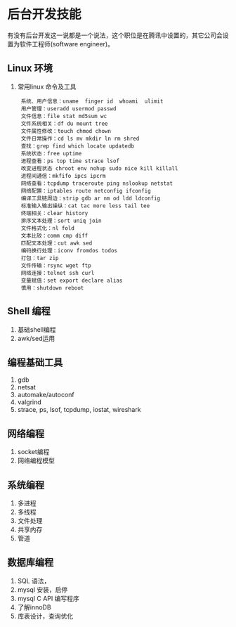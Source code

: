 # 后台开发技能

有没有后台开发这一说都是一个说法，这个职位是在腾讯中设置的，其它公司会设置为软件工程师(software engineer)。

## Linux 环境

1. 常用linux 命令及工具


        系统、用户信息：uname  finger id  whoami  ulimit
        用户管理：useradd usermod passwd 
        文件信息：file stat md5sum wc
        文件系统相关：df du mount tree
        文件属性修改：touch chmod chown
        文件日常操作：cd ls mv mkdir ln rm shred
        查找：grep find which locate updatedb
        系统状态：free uptime
        进程查看：ps top time strace lsof
        改变进程状态 chroot env nohup sudo nice kill killall
        进程间通信：mkfifo ipcs ipcrm
        网络查看：tcpdump traceroute ping nslookup netstat
        网络配置：iptables route netconfig ifconfig
        编译工具链周边：strip gdb ar nm od ldd ldconfig
        标准输入输出操纵：cat tac more less tail tee
        终端相关：clear history
        排序文本处理：sort uniq join
        文件格式化：nl fold
        文本比较：comm cmp diff
        匹配文本处理：cut awk sed 
        编码换行处理：iconv fromdos todos
        打包：tar zip
        文件传输：rsync wget ftp
        网络连接：telnet ssh curl
        变量赋值：set export declare alias
        慎用：shutdown reboot

## Shell 编程

1. 基础shell编程
2. awk/sed运用

## 编程基础工具

1. gdb
2. netsat
3. automake/autoconf
4. valgrind
5. strace, ps, lsof, tcpdump, iostat, wireshark

## 网络编程

1. socket编程
2. 网络编程模型

## 系统编程

1. 多进程
2. 多线程
3. 文件处理
4. 共享内存
5. 管道

## 数据库编程

1. SQL 语法， 
2. mysql 安装，启停
3. mysql C API 编写程序
4. 了解innoDB
5. 库表设计，查询优化

